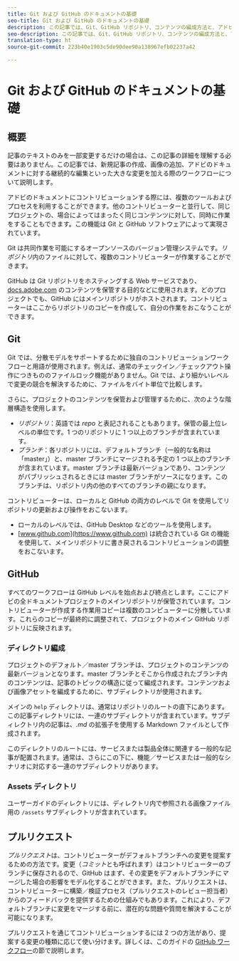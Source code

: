 ```yaml
---
title: Git および GitHub のドキュメントの基礎
seo-title: Git および GitHub のドキュメントの基礎
description: この記事では、Git、GitHub リポジトリ、コンテンツの編成方法と、アドビのドキュメントで使用される命名規則の概要について説明します。
seo-description: この記事では、Git、GitHub リポジトリ、コンテンツの編成方法と、アドビのドキュメントで使用される命名規則の概要について説明します。
translation-type: ht
source-git-commit: 223b40e1903c5de90dee90a138967efb02237a42

---
```


# Git および GitHub のドキュメントの基礎

## 概要

記事のテキストのみを一部変更するだけの場合は、この記事の詳細を理解する必要はありません。この記事では、新規記事の作成、画像の追加、アドビのドキュメントに対する継続的な編集といった大きな変更を加える際のワークフローについて説明します。

アドビのドキュメントにコントリビューションする際には、複数のツールおよびプロセスを利用することができます。他のコントリビューターと並行して、同じプロジェクトの、場合によってはまったく同じコンテンツに対して、同時に作業をすることもできます。この機能は Git と GitHub ソフトウェアによって実現されています。

Git は共同作業を可能にするオープンソースのバージョン管理システムです。*リポジトリ*内のファイルに対して、複数のコントリビューターが作業することができます。

GitHub は Git リポジトリをホスティングする Web サービスであり、[docs.adobe.com](https://docs.adobe.com) のコンテンツを保管する目的などに使用されます。どのプロジェクトでも、GitHub にはメインリポジトリがホストされます。コントリビューターはここからリポジトリのコピーを作成して、自分の作業をおこなうことができます。

## Git

Git では、分散モデルをサポートするために独自のコントリビューションワークフローと用語が使用されます。例えば、通常のチェックイン／チェックアウト操作につきもののファイルロック機能がありません。Git では、より細かいレベルで変更の競合を解決するために、ファイルをバイト単位で比較します。

さらに、プロジェクトのコンテンツを保管および管理するために、次のような階層構造を使用します。

- *リポジトリ*：英語では *repo* と表記されることもあります。保管の最上位レベルの単位です。1 つのリポジトリに 1 つ以上のブランチが含まれています。
- *ブランチ*：各リポジトリには、デフォルトブランチ（一般的な名称は「master」）と、master ブランチにマージされる予定の 1 つ以上のブランチが含まれています。master ブランチは最新バージョンであり、コンテンツがパブリッシュされるときには master ブランチがソースになります。このブランチは、リポジトリ内の他のすべてのブランチの親になります。

コントリビューターは、ローカルと GitHub の両方のレベルで Git を使用してリポジトリの更新および操作をおこないます。

- ローカルのレベルでは、GitHub Desktop などのツールを使用します。
- [www.github.com](https://www.github.com) は統合されている Git の機能を使用して、メインリポジトリに書き戻されるコントリビューションの調整をおこないます。

## GitHub

すべてのワークフローは GitHub レベルを始点および終点とします。ここにアドビの全ドキュメントプロジェクトのメインリポジトリが保管されています。コントリビューターが作成する作業用コピーは複数のコンピューターに分散しています。これらのコピーが最終的に調整されて、プロジェクトのメイン GitHub リポジトリに反映されます。

### ディレクトリ編成

プロジェクトのデフォルト／master ブランチは、プロジェクトのコンテンツの最新バージョンとなります。master ブランチとそこから作成されたブランチ内のコンテンツは、記事のトピックの構造に従って編成されます。コンテンツおよび画像アセットを編成するために、サブディレクトリが使用されます。

メインの `help` ディレクトリは、通常はリポジトリのルートの直下にあります。この記事ディレクトリには、一連のサブディレクトリが含まれています。サブディレクトリ内の記事は、*.md* の拡張子を使用する Markdown ファイルとして作成されます。

このディレクトリのルートには、サービスまたは製品全体に関連する一般的な記事が配置されます。通常は、さらにこの下に、機能／サービスまたは一般的なシナリオに対応する一連のサブディレクトリがあります。

### Assets ディレクトリ

ユーザーガイドのディレクトリには、ディレクトリ内で参照される画像ファイル用の `/assets` サブディレクトリが含まれています。

<!---
### Markdown file template

For convenience, the root directory of each repository typically contains a Markdown template file named `template.md`. You can use this template file as a "starter file" if you need to create a new article for submission to the repository. The file contains:

- A **metadata header** at the top of the file, delineated by two, 3-hyphen lines. It contains the various tags used for tracking information related to the article. It also includes SEO optimizations and reporting processes that Adobe uses to evaluate the performance of the content. So the metadata is important!
- Various **examples of using Markdown** to format the elements of an article.
- General **instructions on the use of Markdown extensions**, which you can use for various types of alerts.
- Examples of **embedding video** by using an iframe.
- General **instructions on the use of docs.adobe.com extensions**, which you can use for special controls such as buttons and selectors.
-->

## プルリクエスト

*プルリクエスト*は、コントリビューターがデフォルトブランチへの変更を提案するための方法です。変更（*コミット*とも呼ばれます）はコントリビューターのブランチに保存されるので、GitHub はまず、その変更をデフォルトブランチに*マージ*した場合の影響をモデル化することができます。また、プルリクエストは、コントリビューターに構築／検証プロセス（プルリクエストのレビュー担当者）からのフィードバックを提供するための仕組みでもあります。これにより、デフォルトブランチに変更をマージする前に、潜在的な問題や質問を解決することが可能になります。

プルリクエストを通じてコントリビューションするには 2 つの方法があり、提案する変更の種類に応じて使い分けます。詳しくは、このガイドの [GitHub ワークフロー](local-repo.md)の節で説明します。
